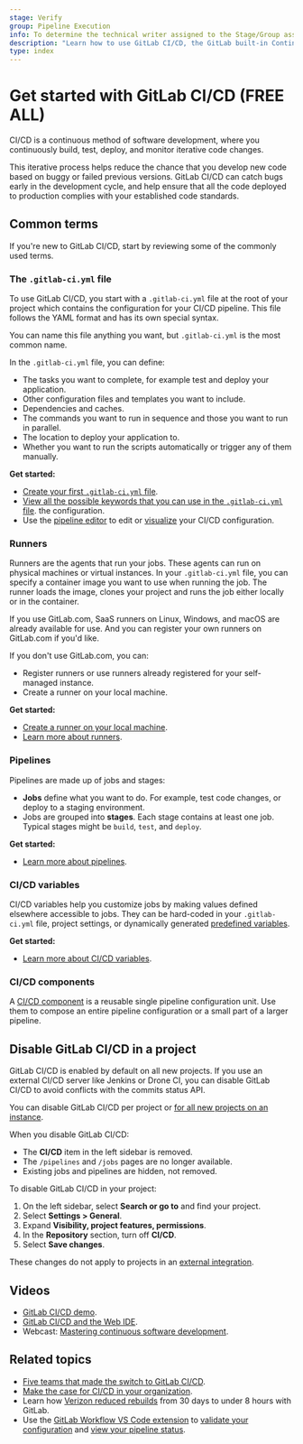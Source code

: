```yaml
---
stage: Verify
group: Pipeline Execution
info: To determine the technical writer assigned to the Stage/Group associated with this page, see https://about.gitlab.com/handbook/product/ux/technical-writing/#assignments
description: "Learn how to use GitLab CI/CD, the GitLab built-in Continuous Integration, Continuous Deployment, and Continuous Delivery toolset to build, test, and deploy your application."
type: index
---
```


# Get started with GitLab CI/CD **(FREE ALL)**

CI/CD is a continuous method of software development, where you continuously build,
test, deploy, and monitor iterative code changes.

This iterative process helps reduce the chance that you develop new code based on
buggy or failed previous versions. GitLab CI/CD can catch bugs early in the development cycle,
and help ensure that all the code deployed to production complies with your established code standards.

## Common terms

If you're new to GitLab CI/CD, start by reviewing some of the commonly used terms.

### The `.gitlab-ci.yml` file

To use GitLab CI/CD, you start with a `.gitlab-ci.yml` file at the root of your project
which contains the configuration for your CI/CD pipeline. This file follows the YAML format
and has its own special syntax.

You can name this file anything you want, but `.gitlab-ci.yml` is the most common name.

In the `.gitlab-ci.yml` file, you can define:

- The tasks you want to complete, for example test and deploy your application.
- Other configuration files and templates you want to include.
- Dependencies and caches.
- The commands you want to run in sequence and those you want to run in parallel.
- The location to deploy your application to.
- Whether you want to run the scripts automatically or trigger any of them manually.

**Get started:**

- [Create your first `.gitlab-ci.yml` file](quick_start/index.md).
- [View all the possible keywords that you can use in the `.gitlab-ci.yml` file](yaml/index.md).
the configuration.
- Use the [pipeline editor](pipeline_editor/index.md) to edit or [visualize](pipeline_editor/index.md#visualize-ci-configuration)
  your CI/CD configuration.

### Runners

Runners are the agents that run your jobs. These agents can run on physical machines or virtual instances.
In your `.gitlab-ci.yml` file, you can specify a container image you want to use when running the job.
The runner loads the image, clones your project and runs the job either locally or in the container.

If you use GitLab.com, SaaS runners on Linux, Windows, and macOS are already available for use. And you can register your own
runners on GitLab.com if you'd like.

If you don't use GitLab.com, you can:

- Register runners or use runners already registered for your self-managed instance.
- Create a runner on your local machine.

**Get started:**

- [Create a runner on your local machine](../tutorials/create_register_first_runner/index.md).
- [Learn more about runners](https://docs.gitlab.com/runner/).

### Pipelines

Pipelines are made up of jobs and stages:

- **Jobs** define what you want to do. For example, test code changes, or deploy
  to a staging environment.
- Jobs are grouped into **stages**. Each stage contains at least one job.
  Typical stages might be `build`, `test`, and `deploy`.

**Get started:**

- [Learn more about pipelines](pipelines/index.md).

### CI/CD variables

CI/CD variables help you customize jobs by making values defined elsewhere accessible to jobs.
They can be hard-coded in your `.gitlab-ci.yml` file, project settings, or dynamically generated
[predefined variables](variables/predefined_variables.md).

**Get started:**

- [Learn more about CI/CD variables](variables/index.md).

### CI/CD components

A [CI/CD component](components/index.md) is a reusable single pipeline configuration unit. Use them to compose an entire pipeline configuration or a small part of a larger pipeline.

## Disable GitLab CI/CD in a project

GitLab CI/CD is enabled by default on all new projects. If you use an external CI/CD server like
Jenkins or Drone CI, you can disable GitLab CI/CD to avoid conflicts with the commits status API.

You can disable GitLab CI/CD per project or [for all new projects on an instance](../administration/cicd.md).

When you disable GitLab CI/CD:

- The **CI/CD** item in the left sidebar is removed.
- The `/pipelines` and `/jobs` pages are no longer available.
- Existing jobs and pipelines are hidden, not removed.

To disable GitLab CI/CD in your project:

1. On the left sidebar, select **Search or go to** and find your project.
1. Select **Settings > General**.
1. Expand **Visibility, project features, permissions**.
1. In the **Repository** section, turn off **CI/CD**.
1. Select **Save changes**.

These changes do not apply to projects in an [external integration](../user/project/integrations/index.md#available-integrations).

## Videos

- <i class="fa fa-youtube-play youtube" aria-hidden="true"></i> [GitLab CI/CD demo](https://www.youtube-nocookie.com/embed/ljth1Q5oJoo).
- <i class="fa fa-youtube-play youtube" aria-hidden="true"></i> [GitLab CI/CD and the Web IDE](https://youtu.be/l5705U8s_nQ?t=369).
- Webcast: [Mastering continuous software development](https://about.gitlab.com/webcast/mastering-ci-cd/).

## Related topics

- [Five teams that made the switch to GitLab CI/CD](https://about.gitlab.com/blog/2019/04/25/5-teams-that-made-the-switch-to-gitlab-ci-cd/).
- [Make the case for CI/CD in your organization](https://about.gitlab.com/why-gitlab/).
- Learn how [Verizon reduced rebuilds](https://about.gitlab.com/blog/2019/02/14/verizon-customer-story/) from 30 days to under 8 hours with GitLab.
- Use the [GitLab Workflow VS Code extension](../user/project/repository/vscode.md) to
  [validate your configuration](https://marketplace.visualstudio.com/items?itemName=GitLab.gitlab-workflow#validate-gitlab-ci-configuration)
  and [view your pipeline status](https://marketplace.visualstudio.com/items?itemName=GitLab.gitlab-workflow#information-about-your-branch-pipelines-mr-closing-issue).
